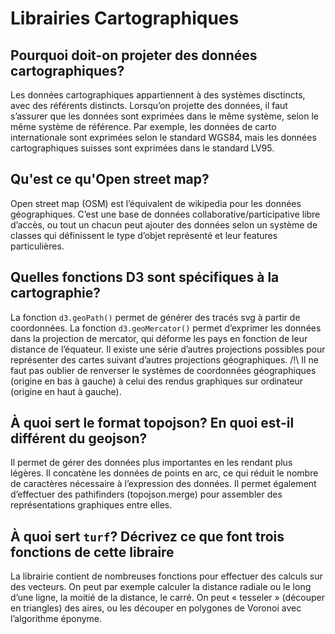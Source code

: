 # Librairies Cartographiques

## Pourquoi doit-on projeter des données cartographiques?

Les données cartographiques appartiennent à des systèmes disctincts, avec des référents distincts. Lorsqu’on projette des données, il faut s’assurer que les données sont exprimées dans le même système, selon le même système de référence. Par exemple, les données de carto internationale sont exprimées selon le standard WGS84, mais les données cartographiques suisses sont exprimées dans le standard LV95.  

## Qu'est ce qu'Open street map?
Open street map (OSM) est l’équivalent de wikipedia pour les données géographiques. C’est une base de données collaborative/participative libre d’accès, ou tout un chacun peut ajouter des données selon un système de classes qui définissent le type d’objet représenté et leur features particulières. 

## Quelles fonctions D3 sont spécifiques à la cartographie?
La fonction ``d3.geoPath()`` permet de générer des tracés svg à partir de coordonnées.
La fonction ``d3.geoMercator()`` permet d’exprimer les données dans la projection de mercator, qui déforme les pays en fonction de leur distance de l’équateur. Il existe une série d’autres projections possibles pour représenter des cartes suivant d’autres projections géographiques. 
/!\ Il ne faut pas oublier de renverser le systèmes de coordonnées géographiques (origine en bas à gauche) à celui des rendus graphiques sur ordinateur (origine en haut à gauche). 

## À quoi sert le format topojson? En quoi est-il différent du geojson?
Il permet de gérer des données plus importantes en les rendant plus légères. Il concatène les données de points en arc, ce qui réduit le nombre de caractères nécessaire à l’expression des données. Il permet également d’effectuer des pathifinders (topojson.merge) pour assembler des représentations graphiques entre elles. 

## À quoi sert ``turf``? Décrivez ce que font trois fonctions de cette libraire
La librairie contient de nombreuses fonctions pour effectuer des calculs sur des vecteurs. On peut par exemple calculer la distance radiale ou le long d’une ligne, la moitié de la distance, le carré. On peut « tesseler » (découper en triangles) des aires, ou les découper en polygones de Voronoi avec l’algorithme éponyme. 